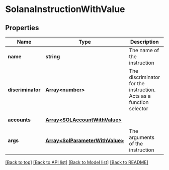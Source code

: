 # SolanaInstructionWithValue

## Properties

|Name | Type | Description | Notes|
|------------ | ------------- | ------------- | -------------|
|**name** | **string** | The name of the instruction | [default to undefined]|
|**discriminator** | **Array&lt;number&gt;** | The discriminator for the instruction. Acts as a function selector | [default to undefined]|
|**accounts** | [**Array&lt;SOLAccountWithValue&gt;**](SOLAccountWithValue.md) |  | [default to undefined]|
|**args** | [**Array&lt;SolParameterWithValue&gt;**](SolParameterWithValue.md) | The arguments of the instruction | [default to undefined]|




[[Back to top]](#) [[Back to API list]](../../README.md#documentation-for-api-endpoints) [[Back to Model list]](../../README.md#documentation-for-models) [[Back to README]](../../README.md)
